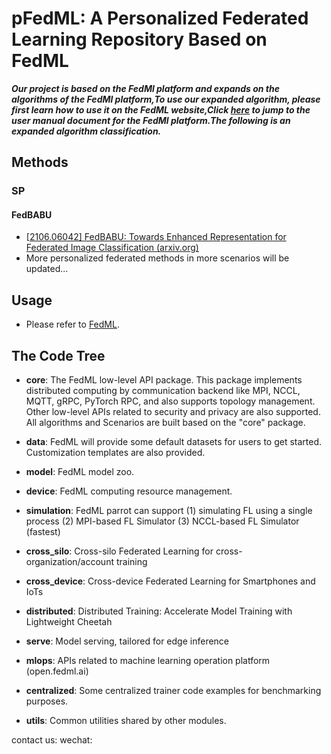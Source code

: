 # pFedML: A Personalized Federated Learning Repository Based on FedML

***Our project is based on the FedMl platform and expands on the algorithms of the FedMl platform,To use our expanded algorithm, please first learn how to use it on the FedML website,Click [here](https://doc.fedml.ai/) to jump to the user manual document for the FedMl platform.The following is an expanded algorithm classification.***

## Methods

### SP

#### FedBABU

* [[2106.06042\] FedBABU: Towards Enhanced Representation for Federated Image Classification (arxiv.org)](https://arxiv.org/abs/2106.06042)
* More personalized federated methods in more scenarios will be updated...

## Usage

* Please refer to [FedML](https://fedml.ai/ ).

## The Code Tree

* **core**: The FedML low-level API package. This package implements distributed computing by communication backend like MPI, NCCL, MQTT, gRPC, PyTorch RPC, and also supports topology management. 
  Other low-level APIs related to security and privacy are also supported. All algorithms and Scenarios are built based on the "core" package.

* **data**: FedML will provide some default datasets for users to get started. Customization templates are also provided.

* **model**: FedML model zoo.

* **device**: FedML computing resource management.

* **simulation**: FedML parrot can support (1) simulating FL using a single process (2) MPI-based FL Simulator (3) NCCL-based FL Simulator (fastest)

* **cross_silo**: Cross-silo Federated Learning for cross-organization/account training

* **cross_device**: Cross-device Federated Learning for Smartphones and IoTs

* **distributed**: Distributed Training: Accelerate Model Training with Lightweight Cheetah

* **serve**: Model serving, tailored for edge inference

* **mlops**: APIs related to machine learning operation platform (open.fedml.ai)

* **centralized**: Some centralized trainer code examples for benchmarking purposes.

* **utils**: Common utilities shared by other modules.

contact us:	wechat: 